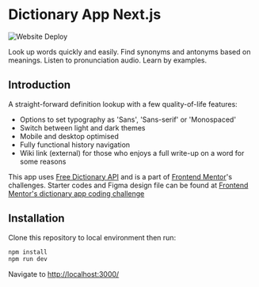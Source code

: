 # Dictionary App Next.js

![Website Deploy](https://deploy-badge.vercel.app/?url=https%3A%2F%2Fwww.dictionary-by-kacy.app%2F&logo=vercel&name=vercel)

Look up words quickly and easily. Find synonyms and antonyms based on meanings. Listen to pronunciation audio. Learn by examples.

## Introduction

A straight-forward definition lookup with a few quality-of-life features:

- Options to set typography as 'Sans', 'Sans-serif' or 'Monospaced'
- Switch between light and dark themes
- Mobile and desktop optimised
- Fully functional history navigation
- Wiki link (external) for those who enjoys a full write-up on a word for some reasons

This app uses [Free Dictionary API](https://dictionaryapi.dev/) and is a part of [Frontend Mentor](https://www.frontendmentor.io/challenges/dictionary-web-app-h5wwnyuKFL)'s challenges. Starter codes and Figma design file can be found at [Frontend Mentor's dictionary app coding challenge](https://www.frontendmentor.io/challenges/dictionary-web-app-h5wwnyuKFL)

## Installation

Clone this repository to local environment then run:

```bash
npm install
npm run dev
```

Navigate to [http://localhost:3000/](http://localhost:3000/)
